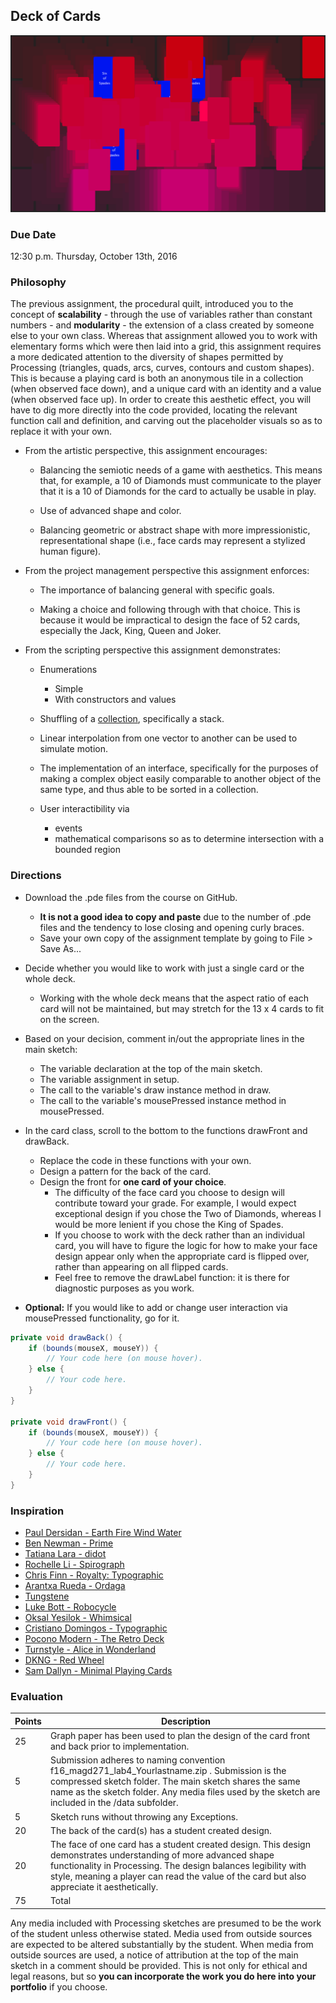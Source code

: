 ## Deck of Cards

![Deck of Cards](6029.png)

### Due Date
12:30 p.m. Thursday, October 13th, 2016

### Philosophy

The previous assignment, the procedural quilt, introduced you to the concept of __scalability__ - through the use of variables rather than constant numbers - and __modularity__ - the extension of a class created by someone else to your own class. Whereas that assignment allowed you to work with elementary forms which were then laid into a grid, this assignment requires a more dedicated attention to the diversity of shapes permitted by Processing (triangles, quads, arcs, curves, contours and custom shapes). This is because a playing card is both an anonymous tile in a collection (when observed face down), and a unique card with an identity and a value (when observed face up). In order to create this aesthetic effect, you will have to dig more directly into the code provided, locating the relevant function call and definition, and carving out the placeholder visuals so as to replace it with your own.

* From the artistic perspective, this assignment encourages:

    * Balancing the semiotic needs of a game with aesthetics. This means that, for example, a 10 of Diamonds must communicate to the player that it is a 10 of Diamonds for the card to actually be usable in play.

    * Use of advanced shape and color.

    * Balancing geometric or abstract shape with more impressionistic, representational shape (i.e., face cards may represent a stylized human figure).

* From the project management perspective this assignment enforces:

    * The importance of balancing general with specific goals.

    * Making a choice and following through with that choice. This is because it would be impractical to design the face of 52 cards, especially the Jack, King, Queen and Joker.

* From the scripting perspective this assignment demonstrates:

    * Enumerations
        * Simple
        * With constructors and values

    * Shuffling of a [collection](https://docs.oracle.com/javase/tutorial/collections/intro/), specifically a stack.

    * Linear interpolation from one vector to another can be used to simulate motion.

    * The implementation of an interface, specifically for the purposes of making a complex object easily comparable to another object of the same type, and thus able to be sorted in a collection.

    * User interactibility via 
        * events
        * mathematical comparisons so as to determine intersection with a bounded region

### Directions

* Download the .pde files from the course on GitHub.
    * __It is not a good idea to copy and paste__ due to the number of .pde files and the tendency to lose closing and opening curly braces.
    * Save your own copy of the assignment template by going to File > Save As...

* Decide whether you would like to work with just a single card or the whole deck.
    * Working with the whole deck means that the aspect ratio of each card will not be maintained, but may stretch for the 13 x 4 cards to fit on the screen.

* Based on your decision, comment in/out the appropriate lines in the main sketch:
    * The variable declaration at the top of the main sketch.
    * The variable assignment in setup.
    * The call to the variable's draw instance method in draw.
    * The call to the variable's mousePressed instance method in mousePressed.
    
* In the card class, scroll to the bottom to the functions drawFront and drawBack.
    * Replace the code in these functions with your own.
    * Design a pattern for the back of the card.
    * Design the front for __one card of your choice__.
        * The difficulty of the face card you choose to design will contribute toward your grade. For example, I would expect exceptional design if you chose the Two of Diamonds, whereas I would be more lenient if you chose the King of Spades.
        * If you choose to work with the deck rather than an individual card, you will have to figure the logic for how to make your face design appear only when the appropriate card is flipped over, rather than appearing on all flipped cards.
        * Feel free to remove the drawLabel function: it is there for diagnostic purposes as you work.
        
* __Optional:__ If you would like to add or change user interaction via mousePressed functionality, go for it.
    
``` java
private void drawBack() {
    if (bounds(mouseX, mouseY)) {
        // Your code here (on mouse hover).
    } else {
        // Your code here.
    }
}

private void drawFront() {
    if (bounds(mouseX, mouseY)) {
        // Your code here (on mouse hover).
    } else {
        // Your code here.
    }
}
```

### Inspiration

* [Paul Dersidan - Earth Fire Wind Water](https://www.behance.net/gallery/4783481/Earth-Fire-Wind-Water)
* [Ben Newman - Prime](https://www.artofplay.com/collections/playing-cards/products/prime)
* [Tatiana Lara - didot](https://www.behance.net/gallery/2088492/didot-playing-cards)
* [Rochelle Li - Spirograph](https://www.behance.net/gallery/2436997/Handmade-Spirograph-Playing-Cards-Design)
* [Chris Finn - Royalty: Typographic](https://www.behance.net/gallery/8862415/Royalty-Typographic-Playing-Cards)
* [Arantxa Rueda - Ordaga](https://www.behance.net/gallery/Ordaga/3767792)
* [Tungstene](https://www.behance.net/gallery/8214201/Tungstene-Playing-Cards)
* [Luke Bott - Robocycle](https://www.behance.net/gallery/9346429/Robocycle)
* [Oksal Yesilok - Whimsical](https://www.behance.net/gallery/36784187/Whimsical-Playing-Arts-First-Edition)
* [Cristiano Domingos - Typographic](https://www.behance.net/gallery/4264289/Playing-Cards-Typography)
* [Pocono Modern - The Retro Deck](https://www.artofplay.com/products/the-retro-deck)
* [Turnstyle - Alice in Wonderland](https://www.artofplay.com/collections/playing-cards/products/alice-in-wonderland)
* [DKNG - Red Wheel](https://www.artofplay.com/collections/playing-cards/products/red-wheel)
* [Sam Dallyn - Minimal Playing Cards](http://www.samdallyn.co.uk/Projects/Cards.aspx)

### Evaluation

Points | Description
------ | -----------
25 | Graph paper has been used to plan the design of the card front and back prior to implementation.
5 | Submission adheres to naming convention f16_magd271_lab4_Yourlastname.zip . Submission is the compressed sketch folder. The main sketch shares the same name as the sketch folder. Any media files used by the sketch are included in the /data subfolder.
5 | Sketch runs without throwing any Exceptions.
20 | The back of the card(s) has a student created design.
20 | The face of one card has a student created design. This design demonstrates understanding of more advanced shape functionality in Processing. The design balances legibility with style, meaning a player can read the value of the card but also appreciate it aesthetically.
75 | Total

Any media included with Processing sketches are presumed to be the work of the student unless otherwise stated. Media used from outside sources are expected to be altered substantially by the student. When media from outside sources are used, a notice of attribution at the top of the main sketch in a comment should be provided. This is not only for ethical and legal reasons, but so __you can incorporate the work you do here into your portfolio__ if you choose.